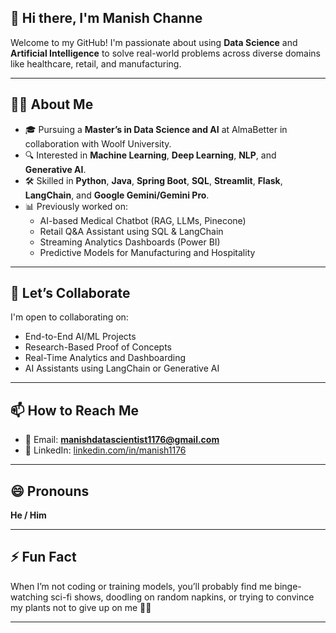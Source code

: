 ## 👋 Hi there, I'm Manish Channe
Welcome to my GitHub! I'm passionate about using **Data Science** and **Artificial Intelligence** to solve real-world problems across diverse domains like healthcare, retail, and manufacturing.

----

## 👨‍💻 About Me
- 🎓 Pursuing a **Master’s in Data Science and AI** at AlmaBetter in collaboration with Woolf University.
- 🔍 Interested in **Machine Learning**, **Deep Learning**, **NLP**, and **Generative AI**.
- 🛠️ Skilled in **Python**, **Java**, **Spring Boot**, **SQL**, **Streamlit**, **Flask**, **LangChain**, and **Google Gemini/Gemini Pro**.
- 📊 Previously worked on:
  - AI-based Medical Chatbot (RAG, LLMs, Pinecone)
  - Retail Q&A Assistant using SQL & LangChain
  - Streaming Analytics Dashboards (Power BI)
  - Predictive Models for Manufacturing and Hospitality

---

## 🤝 Let’s Collaborate

I'm open to collaborating on:
- End-to-End AI/ML Projects
- Research-Based Proof of Concepts
- Real-Time Analytics and Dashboarding
- AI Assistants using LangChain or Generative AI

---

## 📫 How to Reach Me

- 📧 Email: **manishdatascientist1176@gmail.com**
- 💼 LinkedIn: [linkedin.com/in/manish1176](https://www.linkedin.com/in/manish-channe-16414130b/)

---

## 😄 Pronouns

**He / Him**

---

## ⚡ Fun Fact

When I’m not coding or training models, you’ll probably find me binge-watching sci-fi shows, doodling on random napkins, or trying to convince my plants not to give up on me 🌱😅

---

<!---
Manish1176/Manish1176 is a ✨ special ✨ repository because its `README.md` (this file) appears on your GitHub profile.
You can click the Preview link to take a look at your changes.
--->

